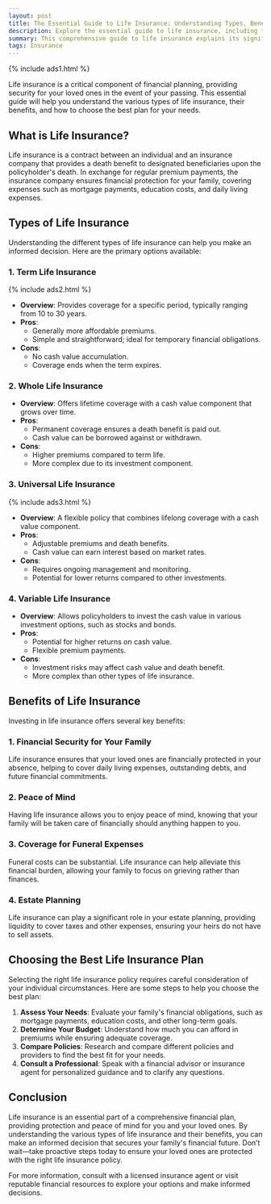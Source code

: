```yaml
---
layout: post
title: The Essential Guide to Life Insurance: Understanding Types, Benefits, and Choosing the Best Plan
description: Explore the essential guide to life insurance, including types, benefits, and tips for choosing the best plan. Learn how life insurance can secure your family's financial future and provide peace of mind.
summary: This comprehensive guide to life insurance explains its significance in financial planning and highlights the various types available, including term, whole, universal, and variable life insurance. It outlines the key benefits of life insurance, such as financial security for loved ones, peace of mind, coverage for funeral expenses, and its role in estate planning. The article provides practical steps for selecting the best life insurance plan tailored to individual needs and budgets, encouraging readers to take proactive measures to protect their family's future.
tags: Insurance
---
```


{% include ads1.html %}

Life insurance is a critical component of financial planning, providing security for your loved ones in the event of your passing. This essential guide will help you understand the various types of life insurance, their benefits, and how to choose the best plan for your needs.

## What is Life Insurance?

Life insurance is a contract between an individual and an insurance company that provides a death benefit to designated beneficiaries upon the policyholder's death. In exchange for regular premium payments, the insurance company ensures financial protection for your family, covering expenses such as mortgage payments, education costs, and daily living expenses.

## Types of Life Insurance

Understanding the different types of life insurance can help you make an informed decision. Here are the primary options available:

### 1. Term Life Insurance
{% include ads2.html %}
- **Overview**: Provides coverage for a specific period, typically ranging from 10 to 30 years.
- **Pros**: 
  - Generally more affordable premiums.
  - Simple and straightforward; ideal for temporary financial obligations.
- **Cons**: 
  - No cash value accumulation.
  - Coverage ends when the term expires.

### 2. Whole Life Insurance

- **Overview**: Offers lifetime coverage with a cash value component that grows over time.
- **Pros**: 
  - Permanent coverage ensures a death benefit is paid out.
  - Cash value can be borrowed against or withdrawn.
- **Cons**: 
  - Higher premiums compared to term life.
  - More complex due to its investment component.

### 3. Universal Life Insurance
{% include ads3.html %}
- **Overview**: A flexible policy that combines lifelong coverage with a cash value component.
- **Pros**: 
  - Adjustable premiums and death benefits.
  - Cash value can earn interest based on market rates.
- **Cons**: 
  - Requires ongoing management and monitoring.
  - Potential for lower returns compared to other investments.

### 4. Variable Life Insurance

- **Overview**: Allows policyholders to invest the cash value in various investment options, such as stocks and bonds.
- **Pros**: 
  - Potential for higher returns on cash value.
  - Flexible premium payments.
- **Cons**: 
  - Investment risks may affect cash value and death benefit.
  - More complex than other types of life insurance.

## Benefits of Life Insurance

Investing in life insurance offers several key benefits:

### 1. Financial Security for Your Family

Life insurance ensures that your loved ones are financially protected in your absence, helping to cover daily living expenses, outstanding debts, and future financial commitments.

### 2. Peace of Mind

Having life insurance allows you to enjoy peace of mind, knowing that your family will be taken care of financially should anything happen to you.

### 3. Coverage for Funeral Expenses

Funeral costs can be substantial. Life insurance can help alleviate this financial burden, allowing your family to focus on grieving rather than finances.

### 4. Estate Planning

Life insurance can play a significant role in your estate planning, providing liquidity to cover taxes and other expenses, ensuring your heirs do not have to sell assets.

## Choosing the Best Life Insurance Plan

Selecting the right life insurance policy requires careful consideration of your individual circumstances. Here are some steps to help you choose the best plan:

1. **Assess Your Needs**: Evaluate your family's financial obligations, such as mortgage payments, education costs, and other long-term goals.
2. **Determine Your Budget**: Understand how much you can afford in premiums while ensuring adequate coverage.
3. **Compare Policies**: Research and compare different policies and providers to find the best fit for your needs.
4. **Consult a Professional**: Speak with a financial advisor or insurance agent for personalized guidance and to clarify any questions.

## Conclusion

Life insurance is an essential part of a comprehensive financial plan, providing protection and peace of mind for you and your loved ones. By understanding the various types of life insurance and their benefits, you can make an informed decision that secures your family's financial future. Don’t wait—take proactive steps today to ensure your loved ones are protected with the right life insurance policy.

For more information, consult with a licensed insurance agent or visit reputable financial resources to explore your options and make informed decisions.
